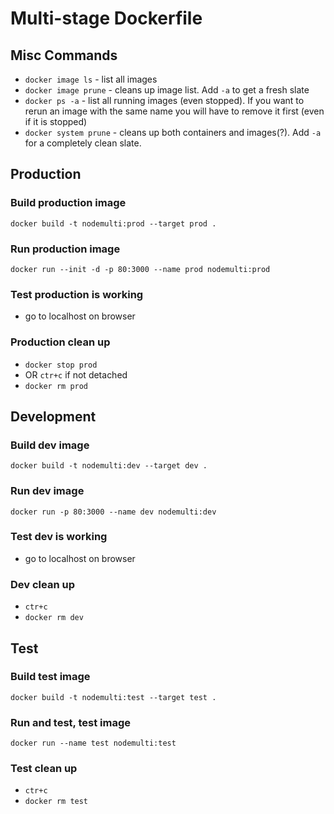 # Multi-stage Dockerfile

## Misc Commands

- `docker image ls` - list all images
- `docker image prune` - cleans up image list. Add `-a` to get a fresh slate
- `docker ps -a` - list all running images (even stopped). If you want to rerun an image with the same name you will have to remove it first (even if it is stopped)
- `docker system prune` - cleans up both containers and images(?). Add `-a` for a completely clean slate.

## Production

### Build production image

`docker build -t nodemulti:prod --target prod .`

### Run production image

`docker run --init -d -p 80:3000 --name prod nodemulti:prod`

### Test production is working

- go to localhost on browser

### Production clean up

- `docker stop prod`
- OR `ctr+c` if not detached
- `docker rm prod`

## Development

### Build dev image

`docker build -t nodemulti:dev --target dev .`

### Run dev image

`docker run -p 80:3000 --name dev nodemulti:dev`

### Test dev is working

- go to localhost on browser

### Dev clean up

- `ctr+c`
- `docker rm dev`

## Test

### Build test image

`docker build -t nodemulti:test --target test .`

### Run and test, test image

`docker run --name test nodemulti:test`

### Test clean up

- `ctr+c`
- `docker rm test`
